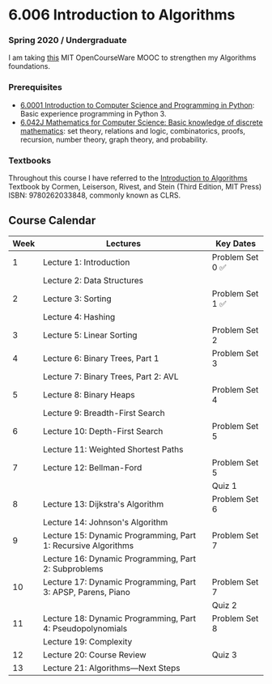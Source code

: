 # 6.006 Introduction to Algorithms

### Spring 2020 / Undergraduate
I am taking [this](https://ocw.mit.edu/courses/6-006-introduction-to-algorithms-spring-2020/) MIT OpenCourseWare MOOC to strengthen my Algorithms foundations.

### Prerequisites
- [6.0001 Introduction to Computer Science and Programming in Python](https://github.com/keivalya/mit-ocw-6001):  Basic experience programming in Python 3.
- [6.042J Mathematics for Computer Science: Basic knowledge of discrete mathematics](https://github.com/keivalya/): set theory, relations and logic, combinatorics, proofs, recursion, number theory, graph theory, and probability.

### Textbooks
Throughout this course I have referred to the [Introduction to Algorithms](https://mitpress.mit.edu/9780262533058/introduction-to-algorithms/) Textbook by Cormen, Leiserson, Rivest, and Stein (Third Edition, MIT Press) ISBN: 9780262033848, commonly known as CLRS.

## Course Calendar
| Week | Lectures                                         | Key Dates            |
|------|--------------------------------------------------|----------------------|
| 1    | Lecture 1: Introduction                         | Problem Set 0 ✅   |
|      | Lecture 2: Data Structures                      |                      |
| 2    | Lecture 3: Sorting                              | Problem Set 1 ✅   |
|      | Lecture 4: Hashing                              |                      |
| 3    | Lecture 5: Linear Sorting                       | Problem Set 2    |
| 4    | Lecture 6: Binary Trees, Part 1                 | Problem Set 3    |
|      | Lecture 7: Binary Trees, Part 2: AVL            |                      |
| 5    | Lecture 8: Binary Heaps                         | Problem Set 4    |
|      | Lecture 9: Breadth-First Search                 |         |
| 6    | Lecture 10: Depth-First Search                  | Problem Set 5    |
|      | Lecture 11: Weighted Shortest Paths             |                      |
| 7    | Lecture 12: Bellman-Ford                        | Problem Set 5    |
|      |                                                  | Quiz 1               |
| 8    | Lecture 13: Dijkstra's Algorithm                | Problem Set 6    |
|      | Lecture 14: Johnson's Algorithm                 |         |
| 9    | Lecture 15: Dynamic Programming, Part 1: Recursive Algorithms | Problem Set 7 |
|      | Lecture 16: Dynamic Programming, Part 2: Subproblems            |                      |
| 10   | Lecture 17: Dynamic Programming, Part 3: APSP, Parens, Piano    | Problem Set 7    |
|      |                                                  | Quiz 2               |
| 11   | Lecture 18: Dynamic Programming, Part 4: Pseudopolynomials      | Problem Set 8    |
|      | Lecture 19: Complexity                          |        |
| 12   | Lecture 20: Course Review                       | Quiz 3               |
| 13   | Lecture 21: Algorithms—Next Steps               |                      |
